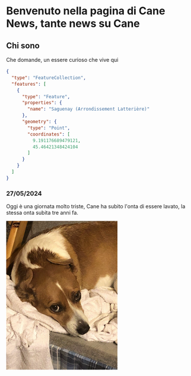 # Benvenuto nella pagina di Cane News, tante news su Cane

## Chi sono
Che domande, un essere curioso che vive qui

```geojson
{
  "type": "FeatureCollection",
  "features": [
    {
      "type": "Feature",
      "properties": {
        "name": "Saguenay (Arrondissement Latterière)"
      },
      "geometry": {
        "type": "Point",
        "coordinates": [
          9.191176689479121,
          45.46421348424104
        ]
      }
    }
  ]
}
```



### 27/05/2024
Oggi è una giornata molto triste, Cane ha subito l'onta di essere lavato, la stessa onta subita tre anni fa.

<img src="sadCane_2021.jpg" alt="Sad Cane" width="300">
